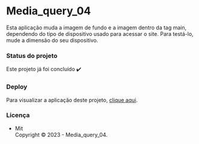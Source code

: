 # Media_query_04

Esta aplicação muda a imagem de fundo e a imagem dentro da tag main, dependendo do tipo de dispositivo usado para acessar o site.
Para testá-lo, mude a dimensão do seu dispositivo.

### Status do projeto

Este projeto já foi concluído :heavy_check_mark:

### Deploy

Para visualizar a aplicação deste projeto,  <a href="https://artleao.github.io/media_query_04/" target="_blank">clique aqui</a>.

### Licença

- Mit <br>
Copyright ©️ 2023 - Media_query_04.




